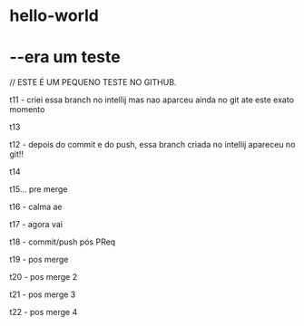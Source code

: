 # hello-world
<h1> --era um teste</h1>

// ESTE É UM PEQUENO TESTE NO GITHUB.


<p>t11 - criei essa branch no intellij mas nao aparceu ainda no git ate este exato momento</p>
<p>t13</p>
<p>t12 - depois do commit e do push, essa branch criada no intellij apareceu no git!!</p> 
<p>t14</p>
<p>t15... pre merge</p>
<p>t16 - calma ae</p>
<p>t17 - agora vai</p>
<p>t18 - commit/push pós PReq</p>
<p>t19 - pos merge</p>
<p>t20  - pos merge 2</p>
<p>t21  - pos merge 3</p>
<p>t22  - pos merge 4</p>

